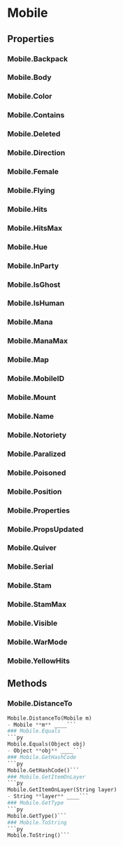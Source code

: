 # Mobile    

## Properties  
### Mobile.Backpack
### Mobile.Body
### Mobile.Color
### Mobile.Contains
### Mobile.Deleted
### Mobile.Direction
### Mobile.Female
### Mobile.Flying
### Mobile.Hits
### Mobile.HitsMax
### Mobile.Hue
### Mobile.InParty
### Mobile.IsGhost
### Mobile.IsHuman
### Mobile.Mana
### Mobile.ManaMax
### Mobile.Map
### Mobile.MobileID
### Mobile.Mount
### Mobile.Name
### Mobile.Notoriety
### Mobile.Paralized
### Mobile.Poisoned
### Mobile.Position
### Mobile.Properties
### Mobile.PropsUpdated
### Mobile.Quiver
### Mobile.Serial
### Mobile.Stam
### Mobile.StamMax
### Mobile.Visible
### Mobile.WarMode
### Mobile.YellowHits 
## Methods  
### Mobile.DistanceTo
```py
Mobile.DistanceTo(Mobile m)
- Mobile **m** ____```
### Mobile.Equals
```py
Mobile.Equals(Object obj)
- Object **obj** ____```
### Mobile.GetHashCode
```py
Mobile.GetHashCode()```
### Mobile.GetItemOnLayer
```py
Mobile.GetItemOnLayer(String layer)
- String **layer** ____```
### Mobile.GetType
```py
Mobile.GetType()```
### Mobile.ToString
```py
Mobile.ToString()```